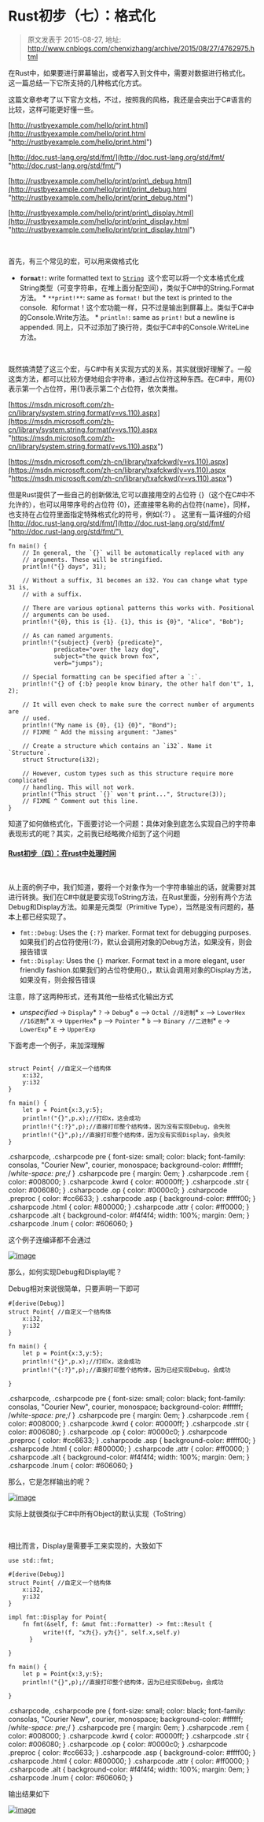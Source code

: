 # Rust初步（七）：格式化 
> 原文发表于 2015-08-27, 地址: http://www.cnblogs.com/chenxizhang/archive/2015/08/27/4762975.html 


在Rust中，如果要进行屏幕输出，或者写入到文件中，需要对数据进行格式化。这一篇总结一下它所支持的几种格式化方式。

 这篇文章参考了以下官方文档，不过，按照我的风格，我还是会突出于C#语言的比较，这样可能更好懂一些。

 [http://rustbyexample.com/hello/print.html](http://rustbyexample.com/hello/print.html "http://rustbyexample.com/hello/print.html")

 [http://doc.rust-lang.org/std/fmt/](http://doc.rust-lang.org/std/fmt/ "http://doc.rust-lang.org/std/fmt/")

 [http://rustbyexample.com/hello/print/print\_debug.html](http://rustbyexample.com/hello/print/print_debug.html "http://rustbyexample.com/hello/print/print_debug.html")

 [http://rustbyexample.com/hello/print/print\_display.html](http://rustbyexample.com/hello/print/print_display.html "http://rustbyexample.com/hello/print/print_display.html")

  

 首先，有三个常见的宏，可以用来做格式化

 * **`format!`:** write formatted text to [`String`](http://rustbyexample.com/std/str.html)  这个宏可以将一个文本格式化成String类型（可变字符串，在堆上面分配空间），类似于C#中的String.Format方法。 * `**print!**`: same as `format!` but the text is printed to the console.  和format！这个宏功能一样，只不过是输出到屏幕上。类似于C#中的Console.Write方法。 * `println!`: same as `print!` but a newline is appended. 同上，只不过添加了换行符，类似于C#中的Console.WriteLine方法。

  

 既然搞清楚了这三个宏，与C#中有关实现方式的关系，其实就很好理解了。一般这类方法，都可以比较方便地组合字符串，通过占位符这种东西。在C#中，用{0}表示第一个占位符，用{1}表示第二个占位符，依次类推。

 [https://msdn.microsoft.com/zh-cn/library/system.string.format(v=vs.110).aspx](https://msdn.microsoft.com/zh-cn/library/system.string.format(v=vs.110).aspx "https://msdn.microsoft.com/zh-cn/library/system.string.format(v=vs.110).aspx")

 [https://msdn.microsoft.com/zh-cn/library/txafckwd(v=vs.110).aspx](https://msdn.microsoft.com/zh-cn/library/txafckwd(v=vs.110).aspx "https://msdn.microsoft.com/zh-cn/library/txafckwd(v=vs.110).aspx")

 但是Rust提供了一些自己的创新做法,它可以直接用空的占位符 {}（这个在C#中不允许的），也可以用带序号的占位符 {0}，还直接带名称的占位符{name}，同样，也支持在占位符里面指定特殊格式化的符号，例如{:?} 。 这里有一篇详细的介绍[http://doc.rust-lang.org/std/fmt/](http://doc.rust-lang.org/std/fmt/ "http://doc.rust-lang.org/std/fmt/") 


```
fn main() {
    // In general, the `{}` will be automatically replaced with any
    // arguments. These will be stringified.
    println!("{} days", 31);

    // Without a suffix, 31 becomes an i32. You can change what type 31 is,
    // with a suffix.

    // There are various optional patterns this works with. Positional
    // arguments can be used.
    println!("{0}, this is {1}. {1}, this is {0}", "Alice", "Bob");

    // As can named arguments.
    println!("{subject} {verb} {predicate}",
             predicate="over the lazy dog",
             subject="the quick brown fox",
             verb="jumps");

    // Special formatting can be specified after a `:`.
    println!("{} of {:b} people know binary, the other half don't", 1, 2);

    // It will even check to make sure the correct number of arguments are
    // used.
    println!("My name is {0}, {1} {0}", "Bond");
    // FIXME ^ Add the missing argument: "James"

    // Create a structure which contains an `i32`. Name it `Structure`.
    struct Structure(i32);

    // However, custom types such as this structure require more complicated
    // handling. This will not work.
    println!("This struct `{}` won't print...", Structure(3));
    // FIXME ^ Comment out this line.
}
```

知道了如何做格式化，下面要讨论一个问题：具体对象到底怎么实现自己的字符串表现形式的呢？其实，之前我已经略微介绍到了这个问题 


#### [Rust初步（四）：在rust中处理时间](http://www.cnblogs.com/chenxizhang/p/4760087.html)


 


从上面的例子中，我们知道，要将一个对象作为一个字符串输出的话，就需要对其进行转换。我们在C#中就是要实现ToString方法，在Rust里面，分别有两个方法Debug和Display方法。如果是元类型（Primitive Type），当然是没有问题的，基本上都已经实现了。


* `fmt::Debug`: Uses the `{:?}` marker. Format text for debugging purposes.  如果我们的占位符使用{:?}，默认会调用对象的Debug方法，如果没有，则会报告错误
* `fmt::Display`: Uses the `{}` marker. Format text in a more elegant, user friendly fashion.如果我们的占位符使用{},，默认会调用对象的Display方法，如果没有，则会报告错误


注意，除了这两种形式，还有其他一些格式化输出方式


* *unspecified* -> `Display`* `?` -> `Debug`* `o` –> `Octal //8进制`* `x` –> `LowerHex //16进制`* `X` -> `UpperHex`* `p` –> `Pointer` * `b` –> `Binary //二进制`* `e` -> `LowerExp`* `E` -> `UpperExp`


下面考虑一个例子，来加深理解


```

struct Point{ //自定义一个结构体
    x:i32,
    y:i32
}

fn main() {
    let p = Point{x:3,y:5};
    println!("{}",p.x);//打印x，这会成功
    println!("{:?}",p);//直接打印整个结构体，因为没有实现Debug，会失败
    println!("{}",p);//直接打印整个结构体，因为没有实现Display，会失败
}

```


.csharpcode, .csharpcode pre
{
 font-size: small;
 color: black;
 font-family: consolas, "Courier New", courier, monospace;
 background-color: #ffffff;
 /*white-space: pre;*/
}
.csharpcode pre { margin: 0em; }
.csharpcode .rem { color: #008000; }
.csharpcode .kwrd { color: #0000ff; }
.csharpcode .str { color: #006080; }
.csharpcode .op { color: #0000c0; }
.csharpcode .preproc { color: #cc6633; }
.csharpcode .asp { background-color: #ffff00; }
.csharpcode .html { color: #800000; }
.csharpcode .attr { color: #ff0000; }
.csharpcode .alt 
{
 background-color: #f4f4f4;
 width: 100%;
 margin: 0em;
}
.csharpcode .lnum { color: #606060; }




这个例子连编译都不会通过


[![image](http://images0.cnblogs.com/blog/9072/201508/271259435313700.png "image")](http://images0.cnblogs.com/blog/9072/201508/271259428129313.png)


那么，如何实现Debug和Display呢？


Debug相对来说很简单，只要声明一下即可


```
#[derive(Debug)]
struct Point{ //自定义一个结构体
    x:i32,
    y:i32
}

fn main() {
    let p = Point{x:3,y:5};
    println!("{}",p.x);//打印x，这会成功
    println!("{:?}",p);//直接打印整个结构体，因为已经实现Debug，会成功
    
}

```


.csharpcode, .csharpcode pre
{
 font-size: small;
 color: black;
 font-family: consolas, "Courier New", courier, monospace;
 background-color: #ffffff;
 /*white-space: pre;*/
}
.csharpcode pre { margin: 0em; }
.csharpcode .rem { color: #008000; }
.csharpcode .kwrd { color: #0000ff; }
.csharpcode .str { color: #006080; }
.csharpcode .op { color: #0000c0; }
.csharpcode .preproc { color: #cc6633; }
.csharpcode .asp { background-color: #ffff00; }
.csharpcode .html { color: #800000; }
.csharpcode .attr { color: #ff0000; }
.csharpcode .alt 
{
 background-color: #f4f4f4;
 width: 100%;
 margin: 0em;
}
.csharpcode .lnum { color: #606060; }




那么，它是怎样输出的呢？


[![image](http://images0.cnblogs.com/blog/9072/201508/271259444379843.png "image")](http://images0.cnblogs.com/blog/9072/201508/271259439064514.png)


实际上就很类似于C#中所有Object的默认实现（ToString）


 


相比而言，Display是需要手工来实现的，大致如下


```
use std::fmt;

#[derive(Debug)]
struct Point{ //自定义一个结构体
    x:i32,
    y:i32
}

impl fmt::Display for Point{
    fn fmt(&self, f: &mut fmt::Formatter) -> fmt::Result {
          write!(f, "x为{}，y为{}", self.x,self.y)
      }

}

fn main() {
    let p = Point{x:3,y:5};
    println!("{}",p);//直接打印整个结构体，因为已经实现Debug，会成功

}

```


.csharpcode, .csharpcode pre
{
 font-size: small;
 color: black;
 font-family: consolas, "Courier New", courier, monospace;
 background-color: #ffffff;
 /*white-space: pre;*/
}
.csharpcode pre { margin: 0em; }
.csharpcode .rem { color: #008000; }
.csharpcode .kwrd { color: #0000ff; }
.csharpcode .str { color: #006080; }
.csharpcode .op { color: #0000c0; }
.csharpcode .preproc { color: #cc6633; }
.csharpcode .asp { background-color: #ffff00; }
.csharpcode .html { color: #800000; }
.csharpcode .attr { color: #ff0000; }
.csharpcode .alt 
{
 background-color: #f4f4f4;
 width: 100%;
 margin: 0em;
}
.csharpcode .lnum { color: #606060; }

输出结果如下


[![image](http://images0.cnblogs.com/blog/9072/201508/271259453759529.png "image")](http://images0.cnblogs.com/blog/9072/201508/271259447505171.png)

